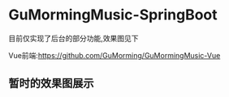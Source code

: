 # GuMormingMusic-SpringBoot

目前仅实现了后台的部分功能,效果图见下

Vue前端:<https://github.com/GuMorming/GuMormingMusic-Vue>

## 暂时的效果图展示
